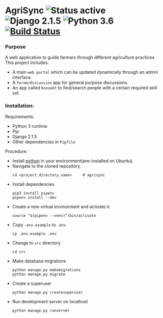 # AgriSync ![Status active](https://img.shields.io/badge/Status-active%20development-2eb3c1.svg) ![Django 2.1.5](https://img.shields.io/badge/Django-2.1.5-green.svg) ![Python 3.6](https://img.shields.io/badge/Python-3.6-blue.svg) [ ![Build Status](https://api.travis-ci.com/hirenchalodiya1/agrisync.svg?branch=master)](https://github.com/hirenchalodiya1/agrisync/)

### Purpose

A web application to guide farmers through different agriculture practices.
This project includes:
- A main `web portal` which can be updated dynamically through an admin interface.
- A `forum/discussion` app for general purpose discussions.
- An app called `Konnekt` to find/search people with a certain required skill set.

### Installation:
Requirements:
- Python 3 runtime
- Pip
- Django 2.1.5
- Other dependencies in `Pipfile`

Procedure:

- Install [python](https://www.python.org/downloads/) in your environment(pre-installed on Ubuntu).
- Navigate to the cloned repository.
    ```
    cd <project_directory_name>     # agrisync
    ```
- Install dependencies
    ```
    pip3 install pipenv
    pipenv install --dev
    ```
- Create a new virtual environment and activate it.
    ```
    source "$(pipenv --venv)"/bin/activate
    ```
- Copy `.env.example` to `.env`
    ```
    cp .env.example .env
    ```
- Change to `src` directory
    ```
    cd src
    ```
- Make database migrations
    ```
    python manage.py makemigrations 
    python manage.py migrate 
    ```
- Create a superuser
    ```
    python manage.py createsuperuser 
    ```
- Run development server on localhost
    ```
    python manage.py runserver 
    ```
